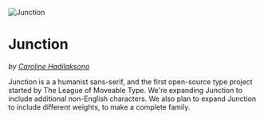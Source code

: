 ![Junction](https://github.com/theleagueof/junction/raw/master/images/junction-1.png)

Junction
========
_by [Caroline Hadilaksono](http://www.hadilaksono.com)_

Junction is a a humanist sans-serif, and the first open-source type project started by The League of Moveable Type. We're expanding Junction to include additional non-English characters. We also plan to expand Junction to include different weights, to make a complete family.

